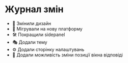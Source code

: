 # Журнал змін

- 🎨 Змінили дизайн  
- 🚀 Мігрували на нову платформу  
- 🛠️ Покращили sidepanel  
- 🎭 Додали тему  
- ⚙️ Додали сторінку налаштувань  
- 🔄 Додали можливість зміни позиції вікна відповіді  